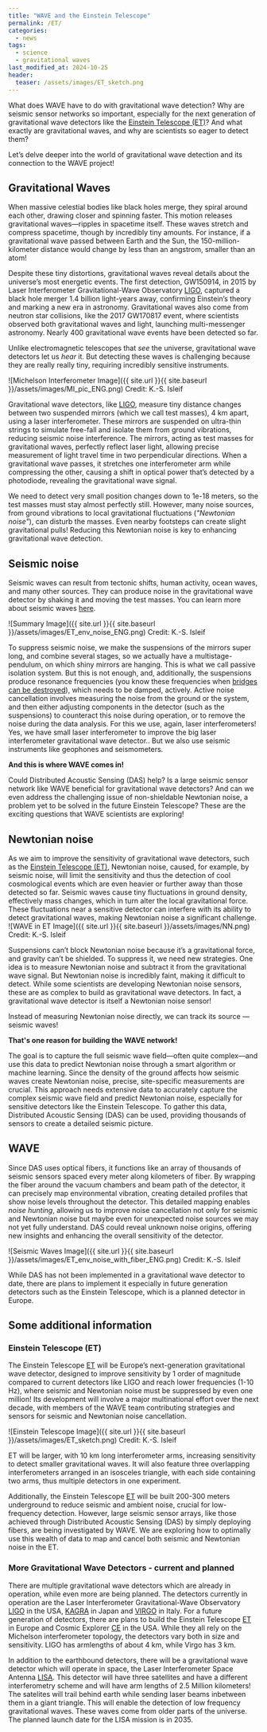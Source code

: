 ```yaml
---
title: "WAVE and the Einstein Telescope"
permalink: /ET/
categories:
  - news
tags:
  - science
  - gravitational waves
last_modified_at: 2024-10-25
header:
  teaser: /assets/images/ET_sketch.png
---
```



What does WAVE have to do with gravitational wave detection? Why are seismic sensor networks so important, especially for the next generation of gravitational wave detectors like the [Einstein Telescope (ET)](https://www.et-gw.eu/)? And what exactly are gravitational waves, and why are scientists so eager to detect them?

Let’s delve deeper into the world of gravitational wave detection and its connection to the WAVE project!

## Gravitational Waves

When massive celestial bodies like black holes merge, they spiral around each other, drawing closer and spinning faster. This motion releases gravitational waves—ripples in spacetime itself. These waves stretch and compress spacetime, though by incredibly tiny amounts. For instance, if a gravitational wave passed between Earth and the Sun, the 150-million-kilometer distance would change by less than an angstrom, smaller than an atom!

Despite these tiny distortions, gravitational waves reveal details about the universe’s most energetic events. The first detection, GW150914, in 2015 by Laser Interferometer Gravitational-Wave Observatory [LIGO](https://www.ligo.caltech.edu/), captured a black hole merger 1.4 billion light-years away, confirming Einstein’s theory and marking a new era in astronomy. Gravitational waves also come from neutron star collisions, like the 2017 GW170817 event, where scientists observed both gravitational waves and light, launching multi-messenger astronomy. Nearly 400 gravitational wave events have been detected so far.

Unlike electromagnetic telescopes that *see* the universe, gravitational wave detectors let us *hear* it. But detecting these waves is challenging because they are really really tiny, requiring incredibly sensitive instruments.

![Michelson Interferometer Image]({{ site.url }}{{ site.baseurl }}/assets/images/MI_pic_ENG.png) Credit: K.-S. Isleif

Gravitational wave detectors, like [LIGO](https://www.ligo.caltech.edu/), measure tiny distance changes between two suspended mirrors (which we call test masses), 4 km apart, using a laser interferometer. These mirrors are suspended on ultra-thin strings to simulate free-fall and isolate them from ground vibrations, reducing seismic noise interference. The mirrors, acting as test masses for gravitational waves, perfectly reflect laser light, allowing precise measurement of light travel time in two perpendicular directions.
When a gravitational wave passes, it stretches one interferometer arm while compressing the other, causing a shift in optical power that’s detected by a photodiode, revealing the gravitational wave signal. 

We need to detect very small position changes down to 1e-18 meters, so the test masses must stay almost perfectly still. However, many noise sources, from ground vibrations to local gravitational fluctuations (*"Newtonian noise"*), can disturb the masses. Even nearby footsteps can create slight gravitational pulls! Reducing this Newtonian noise is key to enhancing gravitational wave detection.


## Seismic noise
Seismic waves can result from tectonic shifts, human activity, ocean waves, and many other sources. They can produce noise in the gravitational wave detector by shaking it and moving the test masses. You can learn more about seismic waves [here](https://wave-hamburg.eu/media/Insta-0-seismic/). 

![Summary Image]({{ site.url }}{{ site.baseurl }}/assets/images/ET_env_noise_ENG.png) Credit: K.-S. Isleif

To suppress seismic noise, we make the suspensions of the mirrors super long, and combine several stages, so we actually have a multistage-pendulum, on which shiny mirrors are hanging.  This is what we call passive isolation system. 
But this is not enough, and, additionally, the suspensions produce resonance frequencies (you know these frequencies when [bridges can be destroyed](https://www.youtube.com/watch?v=XggxeuFDaDU)), which needs to be damped, actively. 
Active noise cancellation involves measuring the noise from the ground or the system, and then either adjusting components in the detector (such as the suspensions) to counteract this noise during operation, or to remove the noise during the data analysis. For this we use, again, laser interferometers! Yes, we have small laser interferometer to improve the big laser interferometer gravitational wave detector.. But we also use seismic instruments like geophones and seismometers.

**And this is where WAVE comes in!**

Could Distributed Acoustic Sensing (DAS) help? Is a large seismic sensor network like WAVE beneficial for gravitational wave detectors? And can we even address the challenging issue of non-shieldable Newtonian noise, a problem yet to be solved in the future Einstein Telescope? These are the exciting questions that WAVE scientists are exploring!

## Newtonian noise

As we aim to improve the sensitivity of gravitational wave detectors, such as the [Einstein Telescope (ET)](https://www.et-gw.eu/), Newtonian noise, caused, for example, by seismic noise, will limit the sensitivity and thus the detection of cool cosmological events which are even heavier or further away than those detected so far. Seismic waves cause tiny fluctuations in ground density, effectively mass changes, which in turn alter the local gravitational force. These fluctuations near a sensitive detector can interfere with its ability to detect gravitational waves, making Newtonian noise a significant challenge.
![WAVE in ET Image]({{ site.url }}{{ site.baseurl }}/assets/images/NN.png) Credit: K.-S. Isleif

Suspensions can’t block Newtonian noise because it’s a gravitational force, and gravity can’t be shielded. To suppress it, we need new strategies. One idea is to measure Newtonian noise and subtract it from the gravitational wave signal. But Newtonian noise is incredibly faint, making it difficult to detect. While some scientists are developing Newtonian noise sensors, these are as complex to build as gravitational wave detectors. In fact, a gravitational wave detector is itself a Newtonian noise sensor!

Instead of measuring Newtonian noise directly, we can track its source — seismic waves!

**That's one reason for building the WAVE network!**

The goal is to capture the full seismic wave field—often quite complex—and use this data to predict Newtonian noise through a smart algorithm or machine learning. Since the density of the ground affects how seismic waves create Newtonian noise, precise, site-specific measurements are crucial. This approach needs extensive data to accurately capture the complex seismic wave field and predict Newtonian noise, especially for sensitive detectors like the Einstein Telescope. To gather this data, Distributed Acoustic Sensing (DAS) can be used, providing thousands of sensors to create a detailed seismic picture.

## WAVE

Since DAS uses optical fibers, it functions like an array of thousands of seismic sensors spaced every meter along kilometers of fiber. By wrapping the fiber around the vacuum chambers and beam path of the detector, it can precisely map environmental vibration, creating detailed profiles that show noise levels throughout the detector. This detailed mapping enables *noise hunting*, allowing us to improve noise cancellation not only for seismic and Newtonian noise but maybe even for unexpected noise sources we may not yet fully understand. DAS could reveal unknown noise origins, offering new insights and enhancing the overall sensitivity of the detector. 

![Seismic Waves Image]({{ site.url }}{{ site.baseurl }}/assets/images/ET_env_noise_with_fiber_ENG.png) Credit: K.-S. Isleif

While DAS has not been implemented in a gravitational wave detector to date, there are plans to implement it especially in future generation detectors such as the Einstein Telescope, which is a planned detector in Europe. 


## Some additional information 

### Einstein Telescope (ET)
The Einstein Telescope [ET](https://www.et-gw.eu/) will be Europe’s next-generation gravitational wave detector, designed to improve sensitivity by 1 order of magnitude compared to current detectors like LIGO and reach lower frequencies (1-10 Hz), where seismic and Newtonian noise must be suppressed by even one million! Its development will involve a major multinational effort over the next decade, with members of the WAVE team contributing strategies and sensors for seismic and Newtonian noise cancellation.

![Einstein Telescope Image]({{ site.url }}{{ site.baseurl }}/assets/images/ET_sketch.png) Credit: K.-S. Isleif

ET will be larger, with 10 km long interferometer arms, increasing sensitivity to detect smaller gravitational waves. It will also feature three overlapping interferometers arranged in an isosceles triangle, with each side containing two arms, thus multiple detectors in one experiment. 

Additionally, the Einstein Telescope [ET](https://www.et-gw.eu/) will be built 200-300 meters underground to reduce seismic and ambient noise, crucial for low-frequency detection. However, large seismic sensor arrays, like those achieved through Distributed Acoustic Sensing (DAS) by simply deploying fibers, are being investigated by WAVE. We are exploring how to optimally use this wealth of data to map and cancel both seismic and Newtonian noise in the ET.


### More Gravitational Wave Detectors - current and planned

There are multiple gravitational wave detectors which are already in operation, while even more are being planned. The detectors currently in operation are the Laser Interferometer Gravitational-Wave Observatory [LIGO](https://www.ligo.caltech.edu/) in the USA, [KAGRA](https://gwcenter.icrr.u-tokyo.ac.jp/en/) in Japan and [VIRGO](https://www.virgo-gw.eu/) in Italy. For a future generation of detectors, there are plans to build the Einstein Telescope [ET](https://www.et-gw.eu/) in Europe and Cosmic Explorer [CE](https://cosmicexplorer.org/) in the USA. While they all rely on the Michelson interferometer topology, the detectors vary both in size and sensitivity. LIGO has armlengths of about 4 km, while Virgo has 3 km. 

In addition to the earthbound detectors, there will be a gravitational wave detector which will operate in space, the Laser Interferometer Space Antenna [LISA](https://www.lisamission.org/). This detector will have three satellites and have a different interferometry scheme and will have arm lengths of 2.5 Million kilometers! The satelites will trail behind earth while sending laser beams inbetween them in a giant triangle. This will enable the detection of low frequency gravitational waves. These waves come from older parts of the universe. The planned launch date for the LISA mission is in 2035.


<!---
## Gravitational Waves and their Detection
When large celestial bodies, such as black holes, merge, they spiral around each other beforehand, getting closer to each other and turning faster and faster. During this process, energy is released in the form of gravitational waves, which can be described as ripples in spacetime. These ripples travel at the speed of light and stretch and bend space time. While gravitational waves were predicted by Alrbert Einstein, the first direct detection of a gravitational wave was in 2015. The wave originated from a black hole merger which occured around 1.4 billion lightyears from the earth. Since then, around 400 gravitational waves have been detected. Analysing these waves gives us new insights into the universe and will enable multi messenger astronomy. While other space telescopes, such as the James Webb telescope use electromagnetic radiation (light) as their source of information, gravitational wave detectors use gravity. As this information comes from different forces, they compliment each other, similar to seeing and hearing. 

As the amplitude, or strength, of these waves is very small at fractions of an atomic length, coming in at around  $1 \times 10^{-21}$ m. Due to the ripples being so tiny, the detectors that are used for this need to be both able to be both extremely sensitive and very stable. This stability is impacted by miniscule changes, such as small seismic waves which occur naturally in the crust of the earth.

Gravitational wave detectors work on the basis of laser interferometers. These are high precision instruments which measures relative length changes. The most common interferometer topology is the so-called michelson interferometer. In this, light from a laser is split into two equal parts, which follow different paths, commonly knwn as interferometer arms. Using mirrors, also known as test masses, the light is then reflected at the end of the arms being sent back to the splitter. Here, the light from both arms is overlapped. This overlap is called the interference, which is measured.

![Michelson Interferometer Image](MI_pic.jpg) Credit: K.-S. Isleif

When the interferometer experiences arm length changes due to a gravitational wave which passes through it, the output of the interferometer can measure this change.  In order to ensure that the length change is sufficiently large to be detected, gravitational wave detectors have arm lengths of several kilometres. However, these large interferometers are subject to multiple noise sources, which cause the components to move around, obscuring the signal. The solution for this is to implement multiple stages of active and passive noise cancellation, where additional sensors are employed in order to keep the individual components stable. 

![Summary Image](ET_env_noise.png) Credit: K.-S. Isleif

Two of the noise sources which affect gravitational waves are seismic and Newtonian noise. Seismic noise is defined as seismic waves which propagate through the earth. This can be due to the shifting of tectonic plates, human activity, tidal movement or a multitude of other reasons. More about seismic weaves can be found [here](https://wave-hamburg.eu/media/Insta-0-seismic/). Newtonian noise describes the local changes in the gravitational field of the earth which are constantly taking place. This is due to density fluctuations in the ground. Both of these noise sources couple into the detector acting on the suspended mirrors. Unless adressed, this will reduce the sensitivity of the detectors.

![WAVE in ET Image](NN.png) Credit: K.-S. Isleif

The approaches to noise suppression can be put into the categories of passive and active noise mitigation. Passive noise mitigation describe the parts of the detector design which reduce the amount of noise even reaching the components. An example of this is the fact that the optical components, such as the mirrors at the end of the interferometer arms,are suspended. These suspensions have a height of multiple meters and incorporate multiple stages. This decouples some of the ground motion from the test masses. Another example is using platforms with springs which also dampen the ground motion. 

Active noise cancellation involves measuring the noise from the ground or the system and then either adjusting components in the detector (such as the suspensions) to even it out while running or to remove the measured movement when analysing the data. 

One of the approaches for active noise mititgation in using Distributed Acoustic Sensing, which is the sensor we use in the WAVE project. As DAS uses optical fibres, it behaves as many sensors in a continuous line. By potentially wrapping the fiber around the vacuum chambers and the beam path, the environmental noise can be accurately depicted by creating arrays which show the noise thourghout the detector. This can enable a targeted response in the different parts of the detector.

![Seismic Waves Image](ET_env_noise_with_fiber.png) Credit: K.-S. Isleif

While DAS has not been implemented in a gravitational wave detector to date, there are plans to implement it especially in future generation detectors such as the Einstein Telescope, which is a planned detector in Europe. 

## Gravitational Wave Detectors today
There are multiple gravitational wave detectors which are already in opertation, while even more are being planned. The detectors currently in operation are the Laser Interferometer Gravitational-Wave Observatory [LIGO](https://www.ligo.caltech.edu/) in the USA, [KAGRA](https://gwcenter.icrr.u-tokyo.ac.jp/en/) in Japan and [VIRGO](https://www.virgo-gw.eu/) in Italy. For a future generation of detectors, there are plans to build the Einstein Telescope [ET](https://www.et-gw.eu/) in Europe and Cosmic Explorer [CE](https://cosmicexplorer.org/) in the USA.These detectors vary both in size and sensitivity.  

In addition to the earthbound detectors, there will a gravitational wave detector which will operate in space, the Laser Interferometer Space Antenna [LISA](https://www.lisamission.org/). This detector will have threee satelites and have a different interferometry scheme and will have arm lengths of $2.5 \times 10^{6}  m$. 

## Einstein Telescope (ET)
![Einstein Telescope Image](ET_sketch.png) Credit: K.-S. Isleif

The Einstein Telescope will be a new gravitational wave detector in Europe with the goal of gaining about seven orders of magnitude of sensitivity compared to current gravitational wave detectors as well as reaching lower frequencies in the band from 1-10 Hz. Developig and building the ET will be large, multinational effort which will span the next decade. However, parts of the setup of the detector which will ensure the gain in senstivity  have been decided. 

Firstly, the ET will have arm lengths of 10 km. The lengths of the arms is one of the factor which determines how sensitive a detector is. A longer armlength gives a larger relative arm length change, making it possible to detect smaller gravitational waves. 

Secondly, the ET will consist of three itnerferometers which will overlap each other. ET will be built in the shape of an isosceles triangle, where each side will include two interferometer arm. The start and end points of the three interferometers will be at the corners of the triangle, with readout ports and mirrors of which the laser is reflected of. The interferometers will be equal to each other. Using multiple measurement intrsuments is a well know technique to ensure that noise is eliminated. 

Thirdly, the ET will be built below ground, at a depth of 200 - 300 m. Going this far below the surface reduces both the seismic and the ambient noise which the detector experiences. As seismic noise is very prevalent in the lower frequency band targeted by ET, reducing the amount of it experienced by the detector is a vital step in ensuring sensitivity. 
 
However, there will still be a need for additional seismic sensors within the detector to actuate and measure the seismic activity. One of these sensors will be Distributed Acoustic Sensing. 

In order for the ET to be successfull endeveour, both seismic and Newtonian noise needs to be further suppressed by sensors.
The WAVE collaboration is currently investigating Distributed Acoustic Sensing as a future sensor for the cancellation of seismic and Newtonian noise in the Einstein Telescope.

When seismic waves go through a gravitational wave detector, they can move the mirrors of the interferometer. In the output, it's impossible to distinguish between a length change in the arm and a movement of the mirror itself. Therefore, dampening this movement or knowing which movement is due to seismic activity rather than gravitational waves it imperative. 

We plan on using the technology of WAVE, distributed acoustic sensing (DAS) to measure this seismic activity





The basic design used in most detectors is a Michelson interferometer. A laser beam is split into two equal parts, each traveling down a separate arm of the interferometer, where mirrors reflect them back. When the two beams are recombined, any difference in their travel distance—caused by passing gravitational waves—creates an interference pattern. This interference pattern reveals tiny variations in arm length caused by spacetime distortions.
Gravitational wave detectors work on the basis of laser interferometers. These are high precision instruments which measures relative length changes. The most common interferometer topology is the Michelson interferometer. Here, light from a laser is split into two equal parts, which follow different paths, commonly known as interferometer arms. Using mirrors, also known as test masses, the light is then reflected at the end of the arms being sent back to the splitter. Here, the light from both arms is overlapped. This overlap is the sum of both arms and is called the interference. This interference is then measured. 
When the interferometer experiences arm length changes due to a gravitational wave which passes through it, the output of the interferometer can measure this change.  In order to ensure that the length change is sufficiently large to be detected, gravitational wave detectors have arm lengths of several kilometres. However, these large interferometers are subject to multiple noise sources, which cause the components to move around, obscuring the signal. The solution for this is to implement multiple stages of active and passive noise cancellation, where additional sensors are employed in order to keep the individual components stable. 



The approaches to noise suppression can be put into the categories of passive and active noise mitigation. Passive noise mitigation describes the parts of the detector design which reduce the amount of noise reaching the components. An example of this is the fact that the optical components, such as the mirrors at the end of the interferometer arms, are suspended. These suspensions have a height of multiple meters and incorporate multiple stages. This decouples some of the ground motion from the test masses. Another example is using platforms with springs which also dampen the ground motion. 
--->
